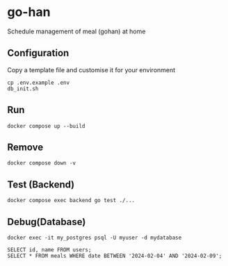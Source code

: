 # go-han
Schedule management of meal (gohan) at home

## Configuration

Copy a template file and customise it for your environment

```
cp .env.example .env
db_init.sh
```

## Run

```
docker compose up --build
```

## Remove

```
docker compose down -v
```

## Test (Backend)

```
docker compose exec backend go test ./...
```

## Debug(Database)

```
docker exec -it my_postgres psql -U myuser -d mydatabase
```

```
SELECT id, name FROM users;
SELECT * FROM meals WHERE date BETWEEN '2024-02-04' AND '2024-02-09';
```
